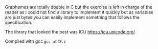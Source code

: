 Graphemes are totally doable in C but the exercise is left in charge of the reader as I could not find a library to implement it quickly but as variables are just bytes you can easily implement something that follows the specification.

The library that looked the best was ICU
https://icu.unicode.org/

Compiled with gcc `gcc utf8.c`